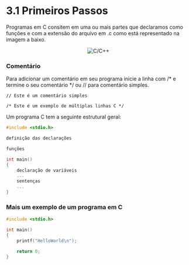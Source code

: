 # 3.1 Primeiros Passos

Programas em C consitem em uma ou mais partes que declaramos como funções e com a extensão do arquivo em .c como está representado na imagem a baixo.

<p align="center">
    <img src="https://i.imgur.com/ta8FEqY.png" alt="C/C++">
</p>

### Comentário

Para adicionar um comentário em seu  programa inicie a linha com /* e termine o seu comentário */ ou // para comentário simples.

```
// Este é um comentário simples
```

```
/* Este é um exemplo de múltiplas linhas C */
```
Um programa C tem a seguinte estrutural geral:

```c
#include <stdio.h>

definição das declarações

funções

int main()
{
    declaração de variáveis
    ...
    sentenças
    ...
}
```
### Mais um exemplo de um programa em C 

```c
#include <stdio.h>

int main()
{
    printf("HelloWorld\n");

    return 0;
}
```